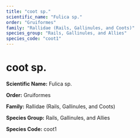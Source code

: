 ```yaml
---
title: "coot sp."
scientific_name: "Fulica sp."
order: "Gruiformes"
family: "Rallidae (Rails, Gallinules, and Coots)"
species_group: "Rails, Gallinules, and Allies"
species_code: "coot1"
---
```


# coot sp.

**Scientific Name:** Fulica sp.

**Order:** Gruiformes

**Family:** Rallidae (Rails, Gallinules, and Coots)

**Species Group:** Rails, Gallinules, and Allies

**Species Code:** coot1
